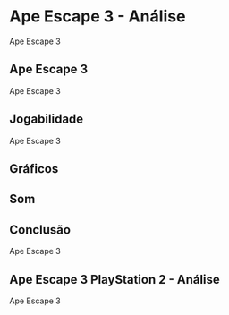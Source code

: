---
---

# Ape Escape 3 - Análise

Ape Escape 3

## Ape Escape 3

Ape Escape 3

## Jogabilidade

Ape Escape 3

## Gráficos


## Som

## Conclusão

Ape Escape 3

## Ape Escape 3 PlayStation 2 - Análise

Ape Escape 3

